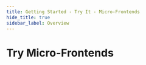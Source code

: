 ```yaml
---
title: Getting Started - Try It - Micro-Frontends
hide_title: true
sidebar_label: Overview
---
```


# Try Micro-Frontends

